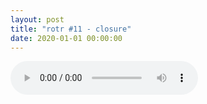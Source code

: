 ```yaml
---
layout: post
title: "rotr #11 - closure"
date: 2020-01-01 00:00:00
---
```


<cut/>

<audio src="eps/rotr-11.opus" controls></audio>
